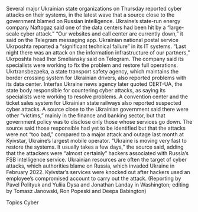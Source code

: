 Several major Ukrainian state organizations on Thursday reported cyber attacks on their systems, in the latest wave that a source close to the government blamed on Russian intelligence.
Ukraine’s state-run energy company Naftogaz said one of the data centers had been hit by a “large-scale cyber attack.”
“Our websites and call center are currently down,” it said on the Telegram messaging app.
Ukrainian national postal service Ukrposhta reported a “significant technical failure” in its IT systems. “Last night there was an attack on the information infrastructure of our partners,” Ukrposhta head Ihor Smeliansky said on Telegram.
The company said its specialists were working to fix the problem and restore full operations.
Ukrtransbezpeka, a state transport safety agency, which maintains the border crossing system for Ukrainian drivers, also reported problems with its data center.
Interfax Ukraine news agency later quoted CERT-UA, the state body responsible for countering cyber attacks, as saying its specialists were working to resolve problems.
A convention center and the ticket sales system for Ukrainian state railways also reported suspected cyber attacks.
A source close to the Ukrainian government said there were other “victims,” mainly in the finance and banking sector, but that government policy was to disclose only those whose services go down.
The source said those responsible had yet to be identified but that the attacks were not “too bad,” compared to a major attack and outage last month at Kyivstar, Ukraine’s largest mobile operator.
“Ukraine is moving very fast to restore the systems. It usually takes a few days,” the source said, adding that the attackers were “almost certainly” hackers associated with Russia’s FSB intelligence service.
Ukrainian resources are often the target of cyber attacks, which authorities blame on Russia, which invaded Ukraine in February 2022.
Kyivstar’s services were knocked out after hackers used an employee’s compromised account to carry out the attack.
(Reporting by Pavel Polityuk and Yuliia Dysa and Jonathan Landay in Washington; editing by Tomasz Janowski, Ron Popeski and Deepa Babington)

Topics
Cyber
